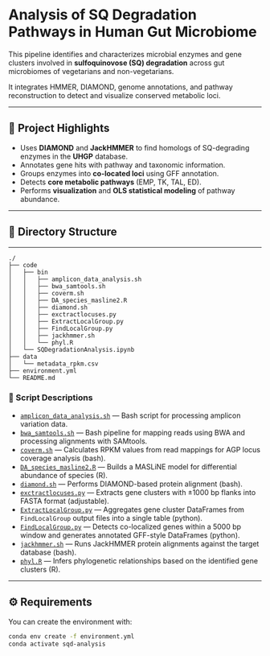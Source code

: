 # Analysis of SQ Degradation Pathways in Human Gut Microbiome

This pipeline identifies and characterizes microbial enzymes and gene clusters involved in **sulfoquinovose (SQ) degradation** across gut microbiomes of vegetarians and non-vegetarians.

It integrates HMMER, DIAMOND, genome annotations, and pathway reconstruction to detect and visualize conserved metabolic loci.

---

## 🧪 Project Highlights

- Uses **DIAMOND** and **JackHMMER** to find homologs of SQ-degrading enzymes in the **UHGP** database.
- Annotates gene hits with pathway and taxonomic information.
- Groups enzymes into **co-located loci** using GFF annotation.
- Detects **core metabolic pathways** (EMP, TK, TAL, ED).
- Performs **visualization** and **OLS statistical modeling** of pathway abundance.

---

## 📁 Directory Structure
---
```
./
├── code
│   ├── bin
│   │   ├── amplicon_data_analysis.sh
│   │   ├── bwa_samtools.sh
│   │   ├── coverm.sh
│   │   ├── DA_species_masline2.R
│   │   ├── diamond.sh
│   │   ├── exctractlocuses.py
│   │   ├── ExtractLocalGroup.py
│   │   ├── FindLocalGroup.py
│   │   ├── jackhmmer.sh
│   │   └── phyl.R
│   └── SQDegradationAnalysis.ipynb
├── data
│   └── metadata_rpkm.csv
├── environment.yml
└── README.md
```

### 🔧 Script Descriptions

- [`amplicon_data_analysis.sh`](code/bin/amplicon_data_analysis.sh) — Bash script for processing amplicon variation data.
- [`bwa_samtools.sh`](code/bin/bwa_samtools.sh) — Bash pipeline for mapping reads using BWA and processing alignments with SAMtools.
- [`coverm.sh`](code/bin/coverm.sh) — Calculates RPKM values from read mappings for AGP locus coverage analysis (bash).
- [`DA_species_masline2.R`](code/bin/DA_species_masline2.R) — Builds a MASLiNE model for differential abundance of species (R).
- [`diamond.sh`](code/bin/diamond.sh) — Performs DIAMOND-based protein alignment (bash).
- [`exctractlocuses.py`](code/bin/exctractlocuses.py) — Extracts gene clusters with ±1000 bp flanks into FASTA format (adjustable).
- [`ExtractLocalGroup.py`](code/bin/ExtractLocalGroup.py) — Aggregates gene cluster DataFrames from `FindLocalGroup` output files into a single table (python).
- [`FindLocalGroup.py`](code/bin/FindLocalGroup.py) — Detects co-localized genes within a 5000 bp window and generates annotated GFF-style DataFrames (python).
- [`jackhmmer.sh`](code/bin/jackhmmer.sh) — Runs JackHMMER protein alignments against the target database (bash).
- [`phyl.R`](code/bin/phyl.R) — Infers phylogenetic relationships based on the identified gene clusters (R).


---

## ⚙️ Requirements

You can create the environment with:

```bash
conda env create -f environment.yml
conda activate sqd-analysis
```
